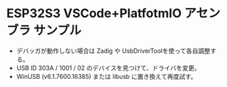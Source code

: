 # ESP32S3 VSCode+PlatfotmIO アセンブラ サンプル

 - デバッガが動作しない場合は Zadig や UsbDriverToolを使って各自調整する。  
 - USB ID 303A / 1001 / 02 のデバイスを見つけて、ドライバを変更。
 - WinUSB (v6.1.7600.16385) または libusb に置き換えて再度試す。

